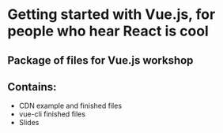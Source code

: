# Getting started with Vue.js, for people who hear React is cool

## Package of files for Vue.js workshop

## Contains:

* CDN example and finished files
* vue-cli finished files
* Slides
